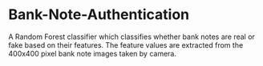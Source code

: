 # Bank-Note-Authentication
A Random Forest classifier which classifies whether bank notes are real or fake based on their features. The feature values are extracted from the 400x400 pixel bank note images taken by camera.
